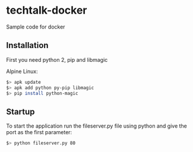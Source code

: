 # techtalk-docker
Sample code for docker

## Installation
First you need python 2, pip and libmagic

Alpine Linux:
```bash
$> apk update 
$> apk add python py-pip libmagic
$> pip install python-magic
```

## Startup
To start the application run the fileserver.py file using python and give the port as the first parameter:

```bash
$> python fileserver.py 80
```
